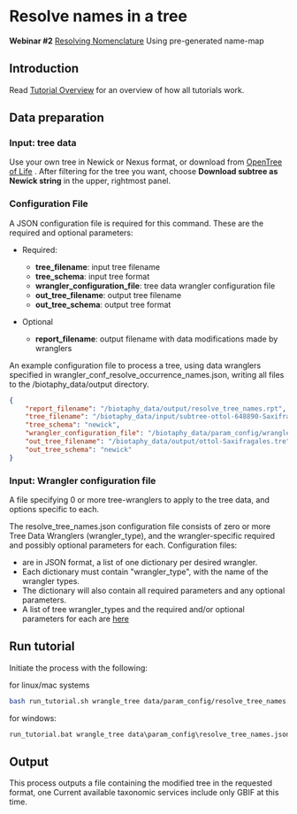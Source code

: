 # Resolve names in a tree

**Webinar #2** [Resolving Nomenclature](https://docs.google.com/document/d/1CqYkCUlY40p8NnqM-GtcLju70jrAG45FGejJ26sS3_U/edit#heading=h.vyth2pntju9l)
Using pre-generated name-map 

## Introduction

Read [Tutorial Overview](../tutorial/w1_overview.md) for an overview of how all tutorials work. 

## Data preparation

### Input: tree data

Use your own tree in Newick or Nexus format, or download from 
[OpenTree of Life](https://tree.opentreeoflife.org/) .  After filtering for the tree
you want, choose **Download subtree as Newick string** in the upper, rightmost panel.

### Configuration File

A JSON configuration file is required for this command.  These are the required and 
optional parameters: 

* Required:

  * **tree_filename**: input tree filename
  * **tree_schema**: input tree format
  * **wrangler_configuration_file**: tree data wrangler configuration file 
  * **out_tree_filename**: output tree filename
  * **out_tree_schema**: output tree format

* Optional 

  * **report_filename**: output filename with data modifications made by wranglers

An example configuration file to process a tree, using data wranglers specified in 
wrangler_conf_resolve_occurrence_names.json, writing all files to the 
/biotaphy_data/output directory.  

```json lines
{
    "report_filename": "/biotaphy_data/output/resolve_tree_names.rpt",
    "tree_filename": "/biotaphy_data/input/subtree-ottol-648890-Saxifragales.tre",
    "tree_schema": "newick",
    "wrangler_configuration_file": "/biotaphy_data/param_config/wrangler_conf_resolve_tree_names.json",
    "out_tree_filename": "/biotaphy_data/output/ottol-Saxifragales.tre",
    "out_tree_schema": "newick"
}
```

### Input: Wrangler configuration file

A file specifying 0 or more tree-wranglers to apply to the tree data, and options 
specific to each.   

The resolve_tree_names.json  configuration file consists of zero or more Tree Data 
Wranglers (wrangler_type), and the wrangler-specific required and possibly optional 
parameters for each.  Configuration files:
  * are in JSON format, a list of one dictionary per desired wrangler.
  * Each dictionary must contain "wrangler_type", with the name of the wrangler types.
  * The dictionary will also contain all required parameters and any optional parameters.
  * A list of tree wrangler_types and the required and/or optional parameters for each
    are [here](tree_wrangler_config.md)


## Run tutorial
Initiate the process with the following:

for linux/mac systems

```zsh
bash run_tutorial.sh wrangle_tree data/param_config/resolve_tree_names.json
```

for windows:

```cmd
run_tutorial.bat wrangle_tree data\param_config\resolve_tree_names.json
```

## Output
This process outputs a file containing the modified tree in the requested format, one 
Current available taxonomic services include only GBIF at this time.
